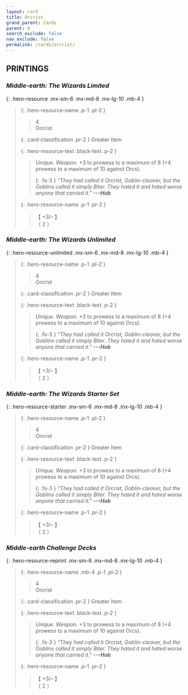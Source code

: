 ```yaml
---
layout: card
title: Orcrist
grand_parent: Cards
parent: O
search_exclude: false
nav_exclude: false
permalink: /cards/orcrist/
---
```


## PRINTINGS


### _Middle-earth: The Wizards Limited_

{: .hero-resource .mx-sm-6 .mx-md-8 .mx-lg-10 .mb-4 }
> {: .hero-resource-name .p-1 .pl-2 }
> > <div class="card-mp">4</div>
> > <div class="card-name">Orcrist</div>
>
> {: .card-classification .pr-2 }
> Greater Item
>
> {: .hero-resource-text .black-text .p-2 }
> > _Unique._ _Weapon._ +3 to prowess to a maximum of 8 (+4 prowess to a maximum of 10 against Orcs). 
> > 
> > {: .fs-3 } 
> > _“They had called it Orcrist, Goblin-cleaver, but the Goblins called it simply Biter. They hated it and hated worse anyone that carried it."_ ***---&#65279;Hob*** 
> 
> {: .hero-resource-name .p-1 .pr-2 }
> > <div class="card-shield">【 +3/&ndash; 】</div>
> > <div class="card-corruption">〔 2 〕</div>

### _Middle-earth: The Wizards Unlimited_

{: .hero-resource-unlimited .mx-sm-6 .mx-md-8 .mx-lg-10 .mb-4 }
> {: .hero-resource-name .p-1 .pl-2 }
> > <div class="card-mp">4</div>
> > <div class="card-name">Orcrist</div>
>
> {: .card-classification .pr-2 }
> Greater Item
>
> {: .hero-resource-text .black-text .p-2 }
> > _Unique._ _Weapon._ +3 to prowess to a maximum of 8 (+4 prowess to a maximum of 10 against Orcs). 
> > 
> > {: .fs-3 } 
> > _“They had called it Orcrist, Goblin-cleaver, but the Goblins called it simply Biter. They hated it and hated worse anyone that carried it."_ ***---&#65279;Hob*** 
> 
> {: .hero-resource-name .p-1 .pr-2 }
> > <div class="card-shield">【 +3/&ndash; 】</div>
> > <div class="card-corruption">〔 2 〕</div>

### _Middle-earth: The Wizards Starter Set_

{: .hero-resource-starter .mx-sm-6 .mx-md-8 .mx-lg-10 .mb-4 }
> {: .hero-resource-name .p-1 .pl-2 }
> > <div class="card-mp">4</div>
> > <div class="card-name">Orcrist</div>
>
> {: .card-classification .pr-2 }
> Greater Item
>
> {: .hero-resource-text .black-text .p-2 }
> > _Unique._ _Weapon._ +3 to prowess to a maximum of 8 (+4 prowess to a maximum of 10 against Orcs). 
> > 
> > {: .fs-3 } 
> > _“They had called it Orcrist, Goblin-cleaver, but the Goblins called it simply Biter. They hated it and hated worse anyone that carried it."_ ***---&#65279;Hob*** 
> 
> {: .hero-resource-name .p-1 .pr-2 }
> > <div class="card-shield">【 +3/&ndash; 】</div>
> > <div class="card-corruption">〔 2 〕</div>

### _Middle-earth Challenge Decks_

{: .hero-resource-reprint .mx-sm-6 .mx-md-8 .mx-lg-10 .mb-4 }
> {: .hero-resource-name .mb-4 .p-1 .pl-2 }
> > <div class="card-mp">4</div>
> > <div class="card-name">Orcrist</div>
>
> {: .card-classification .pr-2 }
> Greater Item
>
> {: .hero-resource-text .black-text .p-2 }
> > _Unique._ _Weapon._ +3 to prowess to a maximum of 8 (+4 prowess to a maximum of 10 against Orcs). 
> > 
> > {: .fs-3 } 
> > _“They had called it Orcrist, Goblin-cleaver, but the Goblins called it simply Biter. They hated it and hated worse anyone that carried it."_ ***---&#65279;Hob*** 
> 
> {: .hero-resource-name .p-1 .pr-2 }
> > <div class="card-shield">【 +3/&ndash; 】</div>
> > <div class="card-corruption">〔 2 〕</div>
